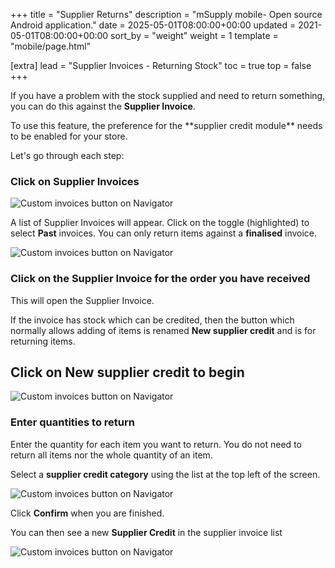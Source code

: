 +++
title = "Supplier Returns"
description = "mSupply mobile- Open source Android application."
date = 2025-05-01T08:00:00+00:00
updated = 2021-05-01T08:00:00+00:00
sort_by = "weight"
weight = 1
template = "mobile/page.html"

[extra]
lead = "Supplier Invoices - Returning Stock"
toc = true
top = false
+++


If you have a problem with the stock supplied and need to return something, you can do this against the **Supplier Invoice**. 

<div class="tip">
To use this feature, the preference for the **supplier credit module** needs to be enabled for your store.
</div>

Let's go through each step:

### Click on Supplier Invoices

![Custom invoices button on Navigator](/mobile/introduction/images/supplier_invoices.png)

A list of Supplier Invoices will appear. Click on the toggle (highlighted) to select **Past** invoices. You can only return items against a **finalised** invoice.

![Custom invoices button on Navigator](/mobile/introduction/images/finalised_invoice.png)

### Click on the Supplier Invoice for the order you have received

This will open the Supplier Invoice. 

If the invoice has stock which can be credited, then the button which normally allows adding of items is renamed **New supplier credit** and is for returning items.

Click on **New supplier credit** to begin
----
![Custom invoices button on Navigator](/mobile/introduction/images/new_supplier_credit.png)

### Enter quantities to return

Enter the quantity for each item you want to return. You do not need to return all items nor the whole quantity of an item.

Select a **supplier credit category** using the list at the top left of the screen.

![Custom invoices button on Navigator](/mobile/introduction/images/quantities_to_return.png)

Click **Confirm** when you are finished.

You can then see a new **Supplier Credit** in the supplier invoice list

![Custom invoices button on Navigator](/mobile/introduction/images/supplier_credit.png)
